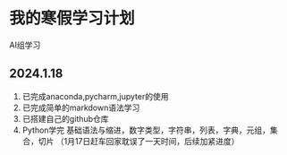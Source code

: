 # 我的寒假学习计划
AI组学习
## 2024.1.18
1. 已完成anaconda,pycharm,jupyter的使用
2. 已完成简单的markdown语法学习
3. 已搭建自己的github仓库
4. Python学完
   基础语法与缩进，数字类型，字符串，列表，字典，元组，集合，切片
（1月17日赶车回家耽误了一天时间，后续加紧进度）
